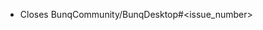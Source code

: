 [//]: # (Excluding translations make sure this pull request is linked to an issue first! 
        This helps us keep track of all the changes when when we release a new version)

[//]: # (Add the correct issue number so it can be closed automatically when required)        
 - Closes BunqCommunity/BunqDesktop#<issue_number>
 
